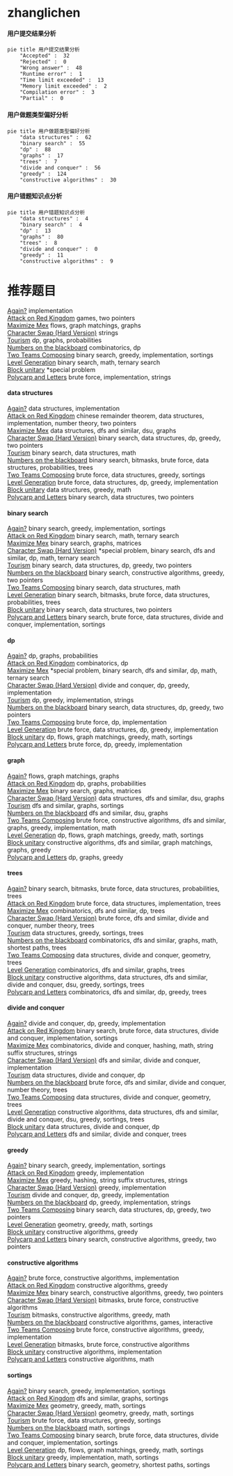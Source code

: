# zhanglichen
<!-- tabs:start -->
#### **用户提交结果分析**

```mermaid
pie title 用户提交结果分析
    "Accepted" :  32
    "Rejected" :  0
    "Wrong answer" :  48
    "Runtime error" :  1
    "Time limit exceeded" :  13
    "Memory limit exceeded" :  2
    "Compilation error" :  3
    "Partial" :  0
```
#### **用户做题类型偏好分析**

```mermaid
pie title 用户做题类型偏好分析
    "data structures" :  62
    "binary search" :  55
    "dp" :  88
    "graphs" :  17
    "trees" :  7
    "divide and conquer" :  56
    "greedy" :  124
    "constructive algorithms" :  30
```
#### **用户错题知识点分析**

```mermaid
pie title 用户错题知识点分析
    "data structures" :  4
    "binary search" :  4
    "dp" :  13
    "graphs" :  80
    "trees" :  8
    "divide and conquer" :  0
    "greedy" :  11
    "constructive algorithms" :  9
```
<!-- tabs:end -->
# 推荐题目
[Again?](http://codeforces.com/problemset/problem/1331/D)		implementation		  
[Attack on Red Kingdom](http://codeforces.com/problemset/problem/1312/F)		games,
                        two pointers		  
[Maximize Mex](http://codeforces.com/problemset/problem/1139/E)		flows,
                        graph matchings,
                        graphs		  
[Character Swap (Hard Version)](http://codeforces.com/problemset/problem/1243/B2)		strings		  
[Tourism](http://codeforces.com/problemset/problem/1310/D)		dp,
                        graphs,
                        probabilities		  
[Numbers on the blackboard](http://codeforces.com/problemset/problem/878/E)		combinatorics,
                        dp		  
[Two Teams Composing](http://codeforces.com/problemset/problem/1335/C)		binary search,
                        greedy,
                        implementation,
                        sortings		  
[Level Generation](http://codeforces.com/problemset/problem/818/F)		binary search,
                        math,
                        ternary search		  
[Block unitary](http://codeforces.com/problemset/problem/1115/U3)		*special problem		  
[Polycarp and Letters](http://codeforces.com/problemset/problem/864/B)		brute force,
                        implementation,
                        strings		  
<!-- tabs:start -->
#### **data structures**
[Again?](http://codeforces.com/problemset/problem/1108/E2)		data structures,
                        implementation		  
[Attack on Red Kingdom](http://codeforces.com/problemset/problem/722/F)		chinese remainder theorem,
                        data structures,
                        implementation,
                        number theory,
                        two pointers		  
[Maximize Mex](http://codeforces.com/problemset/problem/1444/C)		data structures,
                        dfs and similar,
                        dsu,
                        graphs		  
[Character Swap (Hard Version)](http://codeforces.com/problemset/problem/1492/C)		binary search,
                        data structures,
                        dp,
                        greedy,
                        two pointers		  
[Tourism](http://codeforces.com/problemset/problem/1490/G)		binary search,
                        data structures,
                        math		  
[Numbers on the blackboard](http://codeforces.com/problemset/problem/1479/D)		binary search,
                        bitmasks,
                        brute force,
                        data structures,
                        probabilities,
                        trees		  
[Two Teams Composing](http://codeforces.com/problemset/problem/1497/A)		brute force,
                        data structures,
                        greedy,
                        sortings		  
[Level Generation](http://codeforces.com/problemset/problem/1491/C)		brute force,
                        data structures,
                        dp,
                        greedy,
                        implementation		  
[Block unitary](http://codeforces.com/problemset/problem/1492/B)		data structures,
                        greedy,
                        math		  
[Polycarp and Letters](http://codeforces.com/problemset/problem/1436/E)		binary search,
                        data structures,
                        two pointers		  
#### **binary search**
[Again?](http://codeforces.com/problemset/problem/1335/C)		binary search,
                        greedy,
                        implementation,
                        sortings		  
[Attack on Red Kingdom](http://codeforces.com/problemset/problem/818/F)		binary search,
                        math,
                        ternary search		  
[Maximize Mex](http://codeforces.com/problemset/problem/147/B)		binary search,
                        graphs,
                        matrices		  
[Character Swap (Hard Version)](http://codeforces.com/problemset/problem/1387/A)		*special problem,
                        binary search,
                        dfs and similar,
                        dp,
                        math,
                        ternary search		  
[Tourism](http://codeforces.com/problemset/problem/1492/C)		binary search,
                        data structures,
                        dp,
                        greedy,
                        two pointers		  
[Numbers on the blackboard](http://codeforces.com/problemset/problem/1463/D)		binary search,
                        constructive algorithms,
                        greedy,
                        two pointers		  
[Two Teams Composing](http://codeforces.com/problemset/problem/1490/G)		binary search,
                        data structures,
                        math		  
[Level Generation](http://codeforces.com/problemset/problem/1479/D)		binary search,
                        bitmasks,
                        brute force,
                        data structures,
                        probabilities,
                        trees		  
[Block unitary](http://codeforces.com/problemset/problem/1436/E)		binary search,
                        data structures,
                        two pointers		  
[Polycarp and Letters](http://codeforces.com/problemset/problem/1461/D)		binary search,
                        brute force,
                        data structures,
                        divide and conquer,
                        implementation,
                        sortings		  
#### **dp**
[Again?](http://codeforces.com/problemset/problem/1310/D)		dp,
                        graphs,
                        probabilities		  
[Attack on Red Kingdom](http://codeforces.com/problemset/problem/878/E)		combinatorics,
                        dp		  
[Maximize Mex](http://codeforces.com/problemset/problem/1387/A)		*special problem,
                        binary search,
                        dfs and similar,
                        dp,
                        math,
                        ternary search		  
[Character Swap (Hard Version)](http://codeforces.com/problemset/problem/1373/D)		divide and conquer,
                        dp,
                        greedy,
                        implementation		  
[Tourism](http://codeforces.com/problemset/problem/1451/B)		dp,
                        greedy,
                        implementation,
                        strings		  
[Numbers on the blackboard](http://codeforces.com/problemset/problem/1492/C)		binary search,
                        data structures,
                        dp,
                        greedy,
                        two pointers		  
[Two Teams Composing](https://codeforces.com/contest/1457/problem/C)		brute force,
                        dp,
                        implementation		  
[Level Generation](http://codeforces.com/problemset/problem/1491/C)		brute force,
                        data structures,
                        dp,
                        greedy,
                        implementation		  
[Block unitary](http://codeforces.com/problemset/problem/1437/C)		dp,
                        flows,
                        graph matchings,
                        greedy,
                        math,
                        sortings		  
[Polycarp and Letters](http://codeforces.com/problemset/problem/1499/B)		brute force,
                        dp,
                        greedy,
                        implementation		  
#### **graph**
[Again?](http://codeforces.com/problemset/problem/1139/E)		flows,
                        graph matchings,
                        graphs		  
[Attack on Red Kingdom](http://codeforces.com/problemset/problem/1310/D)		dp,
                        graphs,
                        probabilities		  
[Maximize Mex](http://codeforces.com/problemset/problem/147/B)		binary search,
                        graphs,
                        matrices		  
[Character Swap (Hard Version)](http://codeforces.com/problemset/problem/1444/C)		data structures,
                        dfs and similar,
                        dsu,
                        graphs		  
[Tourism](https://codeforces.com/contest/512/problem/A)		dfs and similar,
                        graphs,
                        sortings		  
[Numbers on the blackboard](http://codeforces.com/problemset/problem/977/E)		dfs and similar,
                        dsu,
                        graphs		  
[Two Teams Composing](http://codeforces.com/problemset/problem/1487/C)		brute force,
                        constructive algorithms,
                        dfs and similar,
                        graphs,
                        greedy,
                        implementation,
                        math		  
[Level Generation](http://codeforces.com/problemset/problem/1437/C)		dp,
                        flows,
                        graph matchings,
                        greedy,
                        math,
                        sortings		  
[Block unitary](http://codeforces.com/problemset/problem/1470/D)		constructive algorithms,
                        dfs and similar,
                        graph matchings,
                        graphs,
                        greedy		  
[Polycarp and Letters](http://codeforces.com/problemset/problem/1476/C)		dp,
                        graphs,
                        greedy		  
#### **trees**
[Again?](http://codeforces.com/problemset/problem/1479/D)		binary search,
                        bitmasks,
                        brute force,
                        data structures,
                        probabilities,
                        trees		  
[Attack on Red Kingdom](http://codeforces.com/problemset/problem/1511/C)		brute force,
                        data structures,
                        implementation,
                        trees		  
[Maximize Mex](http://codeforces.com/problemset/problem/1499/F)		combinatorics,
                        dfs and similar,
                        dp,
                        trees		  
[Character Swap (Hard Version)](http://codeforces.com/problemset/problem/1491/E)		brute force,
                        dfs and similar,
                        divide and conquer,
                        number theory,
                        trees		  
[Tourism](http://codeforces.com/problemset/problem/1466/D)		data structures,
                        greedy,
                        sortings,
                        trees		  
[Numbers on the blackboard](http://codeforces.com/problemset/problem/1495/D)		combinatorics,
                        dfs and similar,
                        graphs,
                        math,
                        shortest paths,
                        trees		  
[Two Teams Composing](http://codeforces.com/problemset/problem/1303/G)		data structures,
                        divide and conquer,
                        geometry,
                        trees		  
[Level Generation](http://codeforces.com/problemset/problem/1454/E)		combinatorics,
                        dfs and similar,
                        graphs,
                        trees		  
[Block unitary](http://codeforces.com/problemset/problem/1494/D)		constructive algorithms,
                        data structures,
                        dfs and similar,
                        divide and conquer,
                        dsu,
                        greedy,
                        sortings,
                        trees		  
[Polycarp and Letters](http://codeforces.com/problemset/problem/1292/C)		combinatorics,
                        dfs and similar,
                        dp,
                        greedy,
                        trees		  
#### **divide and conquer**
[Again?](http://codeforces.com/problemset/problem/1373/D)		divide and conquer,
                        dp,
                        greedy,
                        implementation		  
[Attack on Red Kingdom](http://codeforces.com/problemset/problem/1461/D)		binary search,
                        brute force,
                        data structures,
                        divide and conquer,
                        implementation,
                        sortings		  
[Maximize Mex](http://codeforces.com/problemset/problem/1466/G)		combinatorics,
                        divide and conquer,
                        hashing,
                        math,
                        string suffix structures,
                        strings		  
[Character Swap (Hard Version)](http://codeforces.com/problemset/problem/1490/D)		dfs and similar,
                        divide and conquer,
                        implementation		  
[Tourism](https://codeforces.com/contest/1483/problem/C)		data structures,
                        divide and conquer,
                        dp		  
[Numbers on the blackboard](http://codeforces.com/problemset/problem/1491/E)		brute force,
                        dfs and similar,
                        divide and conquer,
                        number theory,
                        trees		  
[Two Teams Composing](http://codeforces.com/problemset/problem/1303/G)		data structures,
                        divide and conquer,
                        geometry,
                        trees		  
[Level Generation](http://codeforces.com/problemset/problem/1494/D)		constructive algorithms,
                        data structures,
                        dfs and similar,
                        divide and conquer,
                        dsu,
                        greedy,
                        sortings,
                        trees		  
[Block unitary](http://codeforces.com/problemset/problem/1482/E)		data structures,
                        divide and conquer,
                        dp		  
[Polycarp and Letters](http://codeforces.com/problemset/problem/566/C)		dfs and similar,
                        divide and conquer,
                        trees		  
#### **greedy**
[Again?](http://codeforces.com/problemset/problem/1335/C)		binary search,
                        greedy,
                        implementation,
                        sortings		  
[Attack on Red Kingdom](http://codeforces.com/problemset/problem/387/C)		greedy,
                        implementation		  
[Maximize Mex](http://codeforces.com/problemset/problem/319/D)		greedy,
                        hashing,
                        string suffix structures,
                        strings		  
[Character Swap (Hard Version)](http://codeforces.com/problemset/problem/1054/D)		greedy,
                        implementation		  
[Tourism](http://codeforces.com/problemset/problem/1373/D)		divide and conquer,
                        dp,
                        greedy,
                        implementation		  
[Numbers on the blackboard](http://codeforces.com/problemset/problem/1451/B)		dp,
                        greedy,
                        implementation,
                        strings		  
[Two Teams Composing](http://codeforces.com/problemset/problem/1492/C)		binary search,
                        data structures,
                        dp,
                        greedy,
                        two pointers		  
[Level Generation](https://codeforces.com/contest/1496/problem/C)		geometry,
                        greedy,
                        math,
                        sortings		  
[Block unitary](http://codeforces.com/problemset/problem/1493/A)		constructive algorithms,
                        greedy		  
[Polycarp and Letters](http://codeforces.com/problemset/problem/1463/D)		binary search,
                        constructive algorithms,
                        greedy,
                        two pointers		  
#### **constructive algorithms**
[Again?](http://codeforces.com/problemset/problem/305/A)		brute force,
                        constructive algorithms,
                        implementation		  
[Attack on Red Kingdom](http://codeforces.com/problemset/problem/1493/A)		constructive algorithms,
                        greedy		  
[Maximize Mex](http://codeforces.com/problemset/problem/1463/D)		binary search,
                        constructive algorithms,
                        greedy,
                        two pointers		  
[Character Swap (Hard Version)](https://codeforces.com/contest/1456/problem/B)		bitmasks,
                        brute force,
                        constructive algorithms		  
[Tourism](http://codeforces.com/problemset/problem/1492/D)		bitmasks,
                        constructive algorithms,
                        greedy,
                        math		  
[Numbers on the blackboard](https://codeforces.com/contest/1504/problem/D)		constructive algorithms,
                        games,
                        interactive		  
[Two Teams Composing](https://codeforces.com/contest/1483/problem/A)		brute force,
                        constructive algorithms,
                        greedy,
                        implementation		  
[Level Generation](https://codeforces.com/contest/1457/problem/D)		bitmasks,
                        brute force,
                        constructive algorithms		  
[Block unitary](http://codeforces.com/problemset/problem/1513/A)		constructive algorithms,
                        implementation		  
[Polycarp and Letters](http://codeforces.com/problemset/problem/1473/C)		constructive algorithms,
                        math		  
#### **sortings**
[Again?](http://codeforces.com/problemset/problem/1335/C)		binary search,
                        greedy,
                        implementation,
                        sortings		  
[Attack on Red Kingdom](https://codeforces.com/contest/512/problem/A)		dfs and similar,
                        graphs,
                        sortings		  
[Maximize Mex](https://codeforces.com/contest/1496/problem/C)		geometry,
                        greedy,
                        math,
                        sortings		  
[Character Swap (Hard Version)](http://codeforces.com/problemset/problem/1495/A)		geometry,
                        greedy,
                        math,
                        sortings		  
[Tourism](http://codeforces.com/problemset/problem/1497/A)		brute force,
                        data structures,
                        greedy,
                        sortings		  
[Numbers on the blackboard](http://codeforces.com/problemset/problem/1427/A)		math,
                        sortings		  
[Two Teams Composing](http://codeforces.com/problemset/problem/1461/D)		binary search,
                        brute force,
                        data structures,
                        divide and conquer,
                        implementation,
                        sortings		  
[Level Generation](http://codeforces.com/problemset/problem/1437/C)		dp,
                        flows,
                        graph matchings,
                        greedy,
                        math,
                        sortings		  
[Block unitary](http://codeforces.com/problemset/problem/1473/A)		greedy,
                        implementation,
                        math,
                        sortings		  
[Polycarp and Letters](http://codeforces.com/problemset/problem/1486/B)		binary search,
                        geometry,
                        shortest paths,
                        sortings		  
<!-- tabs:end -->
